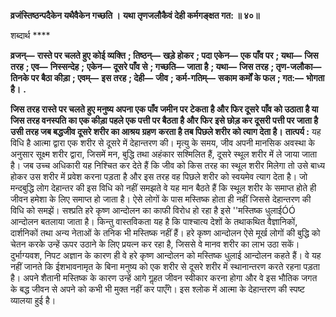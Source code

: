 **व्रजंस्तिष्ठन्पदैकेन यथैवैकेन गच्छति ।** **यथा तृणजलौकैवं देही कर्मगङ्क्षत गत: ॥ ४०॥** 

शब्दार्थ **** 

**व्रजन्—** **रास्ते पर चलते हुए कोई व्यक्ति** **; तिष्ठन्—** **खड़े होकर** **; पदा एकेन—** **एक पाँव पर** **; यथा—** **जिस तरह** **; एव—** **निस्सन्देह** **;** **एकेन—** **दूसरे पाँव से** **; गच्छति—** **जाता है** **; यथा—** **जिस तरह** **; तृण-जलौका—** **तिनके पर बैठा कीड़ा** **; एवम्—** **इस तरह** **; देही—** **जीव** **; कर्म-गतिम्—** **सकाम कर्मों के फल** **; गत:—** **भोगता है।** **.** 

**जिस तरह रास्ते पर चलते हुए मनुष्य अपना एक पाँव जमीन पर टेकता है और फिर दूसरे** **पाँव को उठाता है या जिस तरह वनस्पति का एक कीड़ा पहले एक पत्ती पर बैठता है और फिर** **इसे छोड़ कर दूसरी पत्ती पर जाता है उसी तरह जब बद्धजीव दूसरे शरीर का आश्रय ग्रहण** **करता है तब पिछले शरीर को त्याग देता है।** **तात्पर्य :** यह विधि है आत्मा द्वारा एक शरीर से दूसरे में देहान्तरण की। मृत्यु के समय, जीव अपनी मानसिक अवस्था के अनुसार सूक्ष्म शरीर द्वारा, जिसमें मन, बुद्धि तथा अहंकार सश्मिलित हैं, दूसरे स्थूल शरीर में ले जाया जाता है। जब उच्च अधिकारी यह निश्चित कर देते हैं कि जीव को किस तरह का स्थूल शरीर मिलेगा तो उसे बाध्य होकर उस शरीर में प्रवेश करना पड़ता है और इस तरह वह पिछले शरीर को स्वयमेव त्याग देता है। जो मन्दबुद्धि लोग देहान्तर की इस विधि को नहीं समझते वे यह मान बैठते हैं कि स्थूल शरीर के समाप्त होते ही जीवन हमेशा के लिए समाप्त हो जाता है। ऐसे लोगों के पास मस्तिष्क होता ही नहीं जिससे देहान्तरण की विधि को समझें। सश्प्रति हरे कृष्ण आन्दोलन का काफी विरोध हो रहा है इसे ''मस्तिष्क धुलाईÓÓ आन्दोलन बतलाया जाता है। किन्तु वास्तविकता यह है कि पाश्चात्य देशों के तथाकथित वैज्ञानिकों, दार्शनिकों तथा अन्य नेताओं के तनिक भी मस्तिष्क नहीं हैं। हरे कृष्ण आन्दोलन ऐसे मूर्ख लोगों की बुद्धि को चेतन करके उन्हें ऊपर उठाने के लिए प्रयत्न कर रहा है, जिससे वे मानव शरीर का लाभ उठा सकें। दुर्भाग्यवश, निपट अज्ञान के कारण ही वे हरे कृष्ण आन्दोलन को मस्तिष्क धुलाई आन्दोलन कहते हैं। वे यह नहीं जानते कि ईशभावनामृत के बिना मनुष्य को एक शरीर से दूसरे शरीर में स्थानान्तरण करते रहना पड़ता है। अपने शैतानी मस्तिष्क के कारण उन्हें आगे गॢहत जीवन स्वीकार करना होगा और वे इस भौतिक जगत के बद्ध जीवन से अपने को कभी भी मुक्त नहीं कर पाएँगे। इस श्लोक में आत्मा के देहान्तरण की स्पष्ट व्यालया हुई है।  